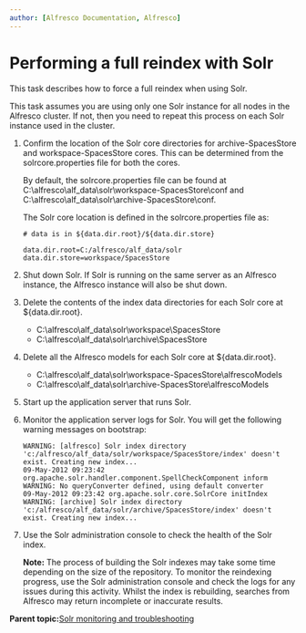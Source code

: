 ```yaml
---
author: [Alfresco Documentation, Alfresco]
---
```


# Performing a full reindex with Solr

This task describes how to force a full reindex when using Solr.

This task assumes you are using only one Solr instance for all nodes in the Alfresco cluster. If not, then you need to repeat this process on each Solr instance used in the cluster.

1.  Confirm the location of the Solr core directories for archive-SpacesStore and workspace-SpacesStore cores. This can be determined from the solrcore.properties file for both the cores.

    By default, the solrcore.properties file can be found at C:\\alfresco\\alf\_data\\solr\\workspace-SpacesStore\\conf and C:\\alfresco\\alf\_data\\solr\\archive-SpacesStore\\conf.

    The Solr core location is defined in the solrcore.properties file as:

    ```
    # data is in ${data.dir.root}/${data.dir.store} 
    
    data.dir.root=C:/alfresco/alf_data/solr
    data.dir.store=workspace/SpacesStore
    ```

2.  Shut down Solr. If Solr is running on the same server as an Alfresco instance, the Alfresco instance will also be shut down.

3.  Delete the contents of the index data directories for each Solr core at $\{data.dir.root\}.

    -   C:\\alfresco\\alf\_data\\solr\\workspace\\SpacesStore
    -   C:\\alfresco\\alf\_data\\solr\\archive\\SpacesStore
4.  Delete all the Alfresco models for each Solr core at $\{data.dir.root\}.

    -   C:\\alfresco\\alf\_data\\solr\\workspace-SpacesStore\\alfrescoModels
    -   C:\\alfresco\\alf\_data\\solr\\archive-SpacesStore\\alfrescoModels
5.  Start up the application server that runs Solr.

6.  Monitor the application server logs for Solr. You will get the following warning messages on bootstrap:

    ```
    WARNING: [alfresco] Solr index directory 'c:/alfresco/alf_data/solr/workspace/SpacesStore/index' doesn't exist. Creating new index...
    09-May-2012 09:23:42 org.apache.solr.handler.component.SpellCheckComponent inform
    WARNING: No queryConverter defined, using default converter
    09-May-2012 09:23:42 org.apache.solr.core.SolrCore initIndex
    WARNING: [archive] Solr index directory 'c:/alfresco/alf_data/solr/archive/SpacesStore/index' doesn't exist. Creating new index... 
    ```

7.  Use the Solr administration console to check the health of the Solr index.

    **Note:** The process of building the Solr indexes may take some time depending on the size of the repository. To monitor the reindexing progress, use the Solr administration console and check the logs for any issues during this activity. Whilst the index is rebuilding, searches from Alfresco may return incomplete or inaccurate results.


**Parent topic:**[Solr monitoring and troubleshooting](../concepts/solr-monitor-troubleshoot.md)

